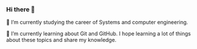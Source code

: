 ### Hi there 👋

<!--
**rommyrr92/rommyrr92** is a ✨ _special_ ✨ repository because its `README.md` (this file) appears on your GitHub profile.
--!>

🔭 I’m currently studying the career of Systems and computer engineering.<p>
🌱 I’m currently learning about Git and GitHub. I hope learning a lot of things about these topics and share my knowledge.
